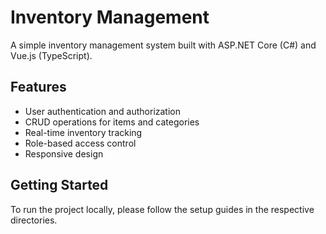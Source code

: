 # Inventory Management

A simple inventory management system built with ASP.NET Core (C#) and Vue.js (TypeScript).

## Features

- User authentication and authorization
- CRUD operations for items and categories
- Real-time inventory tracking
- Role-based access control
- Responsive design

## Getting Started

To run the project locally, please follow the setup guides in the respective directories.
